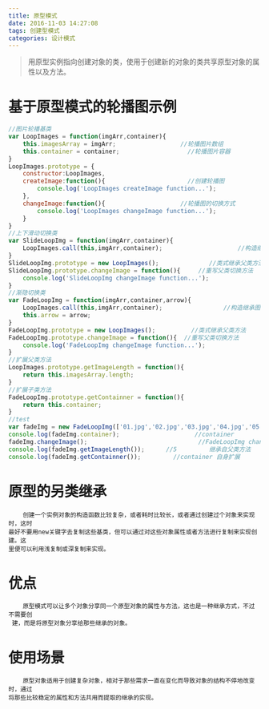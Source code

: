 ```yaml
---
title: 原型模式
date: 2016-11-03 14:27:08
tags: 创建型模式
categories: 设计模式
---
```

>用原型实例指向创建对象的类，使用于创建新的对象的类共享原型对象的属性以及方法。 

<!--more-->
# 基于原型模式的轮播图示例
```javascript
//图片轮播基类
var LoopImages = function(imgArr,container){
    this.imagesArray = imgArr;                  //轮播图片数组
    this.container = container;                   //轮播图片容器
}
LoopImages.prototype = {
    constructor:LoopImages,
    createImage:function(){                       //创建轮播图
        console.log('LoopImages createImage function...');
    },
    changeImage:function(){                     //轮播图的切换方式
        console.log('LoopImages changeImage function...');
    }
}
//上下滑动切换类
var SlideLoopImg = function(imgArr,container){
    LoopImages.call(this,imgArr,container);                     //构造继承图片轮播基类
}
SlideLoopImg.prototype = new LoopImages();              //类式继承父类方法
SlideLoopImg.prototype.changeImage = function(){     //重写父类切换方法
    console.log('SlideLoopImg changeImage function...');
}
//渐隐切换类
var FadeLoopImg = function(imgArr,container,arrow){
    LoopImages.call(this,imgArr,container);                 //构造继承图片轮播基类
    this.arrow = arrow;
}
FadeLoopImg.prototype = new LoopImages();          //类式继承父类方法
FadeLoopImg.prototype.changeImage = function(){  //重写父类切换方法
    console.log('FadeLoopImg changeImage function...');
}
//扩展父类方法
LoopImages.prototype.getImageLength = function(){
    return this.imagesArray.length;
}
//扩展子类方法
FadeLoopImg.prototype.getContainner = function(){
    return this.container;
}
//test
var fadeImg = new FadeLoopImg(['01.jpg','02.jpg','03.jpg','04.jpg','05.jpg'],'container',['leftarrow','rightarrow']);
console.log(fadeImg.container);                     //container         继承自父类构造
fadeImg.changeImage();                               //FadeLoopImg changeImage function...  覆盖父类的方法后得到
console.log(fadeImg.getImageLength());      //5         继承自父类方法
console.log(fadeImg.getContainner());         //container 自身扩展
``` 
# 原型的另类继承
        创建一个实例对象的构造函数比较复杂，或者耗时比较长，或者通过创建过个对象来实现时，这时
    最好不要用new关键字去复制这些基类，但可以通过对这些对象属性或者方法进行复制来实现创建。这
    里便可以利用浅复制或深复制来实现。

# 优点
        原型模式可以让多个对象分享同一个原型对象的属性与方法，这也是一种继承方式，不过不需要创
     建，而是将原型对象分享给那些继承的对象。

# 使用场景
        原型对象适用于创建复杂对象，相对于那些需求一直在变化而导致对象的结构不停地改变时，通过
    将那些比较稳定的属性和方法共用而提取的继承的实现。